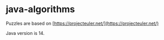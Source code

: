# java-algorithms

Puzzles are based on [https://projecteuler.net/](https://projecteuler.net/)

Java version is 14.
